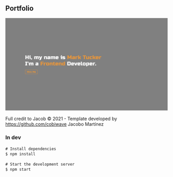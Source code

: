 ## Portfolio

![screenshot](/screen.png)

Full credit to Jacob
© 2021 - Template developed by
https://github.com/cobiwave
Jacobo Martínez

### In dev


```
# Install dependencies
$ npm install

# Start the development server
$ npm start
```
